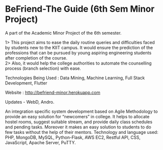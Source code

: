# BeFriend-The Guide (6th Sem Minor Project)
A part of the Academic Minor Project of the 6th semester.
            
1> This project aims to ease the daily routine queries and difficulties faced by students new 
to the KIIT campus. It would ensure the prediction of the professions that can be pursued 
by young aspiring engineering students after completion of the course.                     
2> Also, it would help the college authorities to automate the counselling process (branch selection) with ease.  

Technologies Being Used : Data Mining, Machine Learning, Full Stack Development, Flutter 

Website : http://befriend-minor.herokuapp.com

Updates - WebD, Andro.

An integration specific system development based on Agile Methodology to provide
an easy solution for “newcomers” in college. It helps to allocate hostel rooms,
suggest suitable stream, and provide daily class schedules and pending tasks.
Moreover it makes an easy solution to students to do few tasks without the help of
their mentors.
Technology and language used: PHP, MongoDB, MySQL, Python-Flask, AWS
EC2, Restful API, CSS, JavaScript, Apache Server, PuTTY.
 
